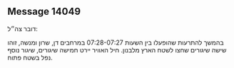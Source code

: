 ## Message 14049

דובר צה״ל:

בהמשך להתרעות שהופעלו בין השעות 07:28-07:27 במרחבים דן, שרון ומנשה, זוהו שישה שיגורים שחצו לשטח הארץ מלבנון. 
חיל האוויר יירט חמישה שיגורים, שיגור נוסף נפל בשטח פתוח.

